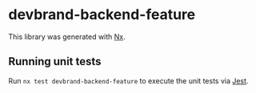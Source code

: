 # devbrand-backend-feature

This library was generated with [Nx](https://nx.dev).

## Running unit tests

Run `nx test devbrand-backend-feature` to execute the unit tests via [Jest](https://jestjs.io).
